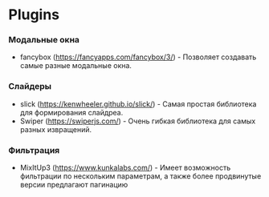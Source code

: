 # Plugins
### Модальные окна
- fancybox (https://fancyapps.com/fancybox/3/) - Позволяет создавать самые разные модальные окна.
### Слайдеры
- slick (https://kenwheeler.github.io/slick/) - Самая простая библиотека для формирования слайдреа.
- Swiper (https://swiperjs.com/) - Очень гибкая библиотека для самых разных извращений.
### Фильтрация
- MixItUp3 (https://www.kunkalabs.com/) - Имеет возможность фильтрации по нескольким параметрам, а также более продвинутые версии предлагают пагинацию
